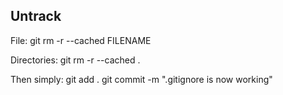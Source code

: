 ## Untrack ##

File:
git rm -r --cached FILENAME

Directories:
git rm -r --cached .

Then simply:
git add .
git commit -m ".gitignore is now working"
